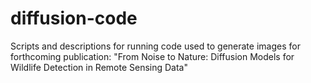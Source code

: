 # diffusion-code
Scripts and descriptions for running code used to generate images for forthcoming publication: "From Noise to Nature: Diffusion Models for Wildlife Detection in Remote Sensing Data"
